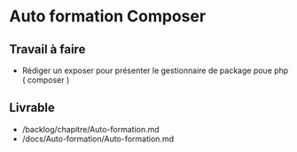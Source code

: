 # Auto formation Composer 

## Travail à faire

- Rédiger un exposer pour présenter le gestionnaire de package poue php ( composer )

## Livrable
- /backlog/chapitre/Auto-formation.md
- /docs/Auto-formation/Auto-formation.md